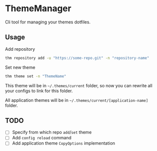 # ThemeManager

Cli tool for managing your themes dotfiles.

## Usage

Add repository

```sh
thm repository add -u "https://some-repo.git" -n "repository-name"
```

Set new theme

```sh
thm theme set -n "ThemeName"
```

This theme will be in `~/.themes/current` folder, so now you can rewrite all your configs to link for this folder.

All application themes will be in `~/.themes/current/[application-name]` folder.

## TODO

- [ ] Specify from which repo `add`/`set` theme
- [ ] Add `config reload` command
- [ ] Add application theme `CopyOptions` implementation
